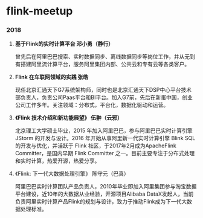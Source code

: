 # flink-meetup



### 2018

1. **基于Flink的实时计算平台 邓小勇（静行）**

   曾先后在阿里巴巴搜索、实时数据同步、离线数据同步等岗位工作，并从无到有搭建阿里流计算平台，服务阿里集团内部、公共云和专有云等各类客户。



2. **Flink 在车联网领域的实践 张皓**

   现任北京汇通天下G7系统架构师，同时也是北京汇通天下DSP中心平台技术部负责人，负责公司Paas平台和BI平台。加入G7前，先后在新蛋中国，创业公司工作多年。关注领域：分布式，平台化，数据化驱动和运营。



3. **《Flink 技术介绍和新功能展望》 伍翀（云邪）**

   北京理工大学硕士毕业，2015 年加入阿里巴巴，参与阿里巴巴实时计算引擎 JStorm 的开发与设计。2016 年开始从事阿里新一代实时计算引擎 Blink SQL 的开发与优化，并活跃于 Flink 社区，于2017年2月成为ApacheFlink Committer，是国内早期 Flink Committer 之一。目前主要专注于分布式处理和实时计算，热爱开源，热爱分享。

   

4. 《Flink: 下一代大数据处理引擎》 陈守元（巴真）

   阿里巴巴实时计算团队产品负责人，2010年毕业即加入阿里集团参与淘宝数据平台建设，近10年的大数据从业经验，开源项目Alibaba DataX发起人，当前负责阿里实时计算产品Flink的规划与设计，致力于推动Flink成为下一代大数据处理标准。

